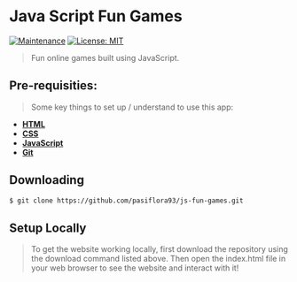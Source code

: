 # Java Script Fun Games 

[![Maintenance](https://img.shields.io/badge/Maintained%3F-yes-green.svg)](https://GitHub.com/Naereen/StrapDown.js/graphs/commit-activity)
[![License: MIT](https://img.shields.io/badge/License-MIT-yellow.svg)](https://opensource.org/licenses/MIT)
<!-- [![Packagist](https://img.shields.io/packagist/v/symfony/symfony.svg)]() -->

> Fun online games built using JavaScript.

## Pre-requisities:
> Some key things to set up / understand to use this app:

- **[HTML](https://developer.mozilla.org/pl/docs/Web/HTML)**
- **[CSS](https://developer.mozilla.org/pl/docs/Web/CSS)**
- **[JavaScript](https://developer.mozilla.org/pl/docs/Web/JavaScript)**
- **[Git](https://docs.github.com/en)**

## Downloading
```bash
$ git clone https://github.com/pasiflora93/js-fun-games.git
```

## Setup Locally
> To get the website working locally, first download the repository using the download command listed above. Then open the index.html file in your web browser to see the website and interact with it! 
